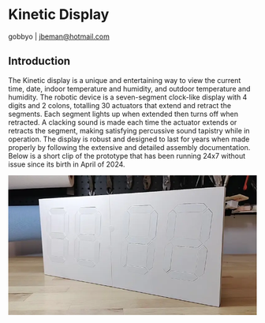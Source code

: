 # Kinetic Display

gobbyo | jbeman@hotmail.com

## Introduction

The Kinetic display is a unique and entertaining way to view the current time, date, indoor temperature and humidity, and outdoor temperature and humidity. The robotic device is a seven-segment clock-like display with 4 digits and 2 colons, totalling 30 actuators that extend and retract the segments. Each segment lights up when extended then turns off when retracted. A clacking sound is made each time the actuator extends or retracts the segment, making satisfying percussive sound tapistry while in operation. The display is robust and designed to last for years when made properly by following the extensive and detailed assembly documentation. Below is a short clip of the prototype that has been running 24x7 without issue since its birth in April of 2024.

![intro-shortclip](./img/intro-shortclip.webp)
